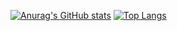 [![Anurag's GitHub stats](https://github-readme-stats.vercel.app/api?username=manderson21)](https://github.com/anuraghazra/github-readme-stats)
[![Top Langs](https://github-readme-stats.vercel.app/api/top-langs/?username=manderson21&langs_count=10&layout=compact)](https://github.com/anuraghazra/github-readme-stats)


<!--
**manderson21/manderson21** is a ✨ _special_ ✨ repository because its `README.md` (this file) appears on your GitHub profile.

Here are some ideas to get you started:

- 🔭 I’m currently working on ...
- 🌱 I’m currently learning ...
- 👯 I’m looking to collaborate on ...
- 🤔 I’m looking for help with ...
- 💬 Ask me about ...
- 📫 How to reach me: ...
- 😄 Pronouns: ...
- ⚡ Fun fact: ...
-->
